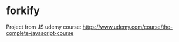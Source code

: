 # forkify
Project from JS udemy course: https://www.udemy.com/course/the-complete-javascript-course
